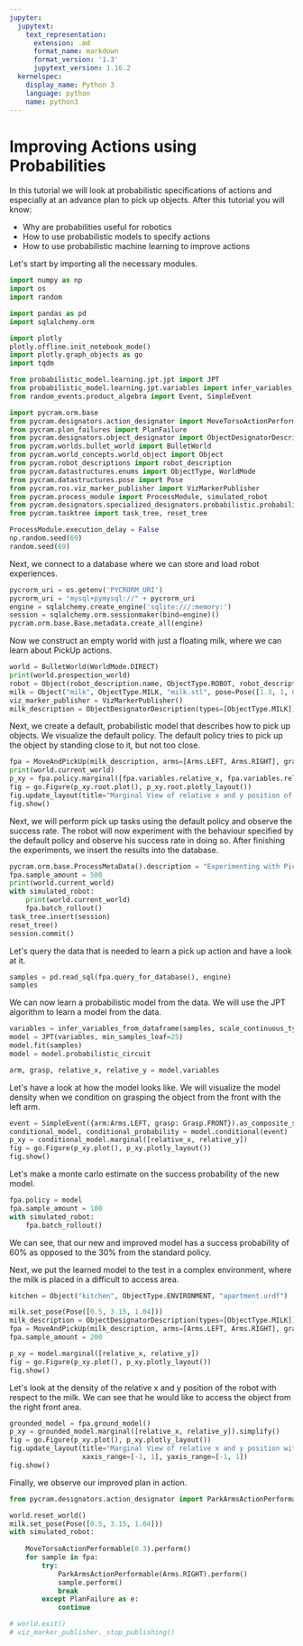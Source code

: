 ```yaml
---
jupyter:
  jupytext:
    text_representation:
      extension: .md
      format_name: markdown
      format_version: '1.3'
      jupytext_version: 1.16.2
  kernelspec:
    display_name: Python 3
    language: python
    name: python3
---
```


# Improving Actions using Probabilities

In this tutorial we will look at probabilistic specifications of actions and especially at an advance plan to pick up objects.
After this tutorial you will know:
- Why are probabilities useful for robotics 
- How to use probabilistic models to specify actions
- How to use probabilistic machine learning to improve actions


Let's start by importing all the necessary modules.

```python
import numpy as np
import os
import random

import pandas as pd
import sqlalchemy.orm

import plotly
plotly.offline.init_notebook_mode()
import plotly.graph_objects as go
import tqdm

from probabilistic_model.learning.jpt.jpt import JPT
from probabilistic_model.learning.jpt.variables import infer_variables_from_dataframe
from random_events.product_algebra import Event, SimpleEvent

import pycram.orm.base
from pycram.designators.action_designator import MoveTorsoActionPerformable
from pycram.plan_failures import PlanFailure
from pycram.designators.object_designator import ObjectDesignatorDescription
from pycram.worlds.bullet_world import BulletWorld
from pycram.world_concepts.world_object import Object
from pycram.robot_descriptions import robot_description
from pycram.datastructures.enums import ObjectType, WorldMode
from pycram.datastructures.pose import Pose
from pycram.ros.viz_marker_publisher import VizMarkerPublisher
from pycram.process_module import ProcessModule, simulated_robot
from pycram.designators.specialized_designators.probabilistic.probabilistic_action import MoveAndPickUp, Arms, Grasp
from pycram.tasktree import task_tree, reset_tree

ProcessModule.execution_delay = False
np.random.seed(69)
random.seed(69)
```

Next, we connect to a database where we can store and load robot experiences.

```python
pycrorm_uri = os.getenv('PYCRORM_URI')
pycrorm_uri = "mysql+pymysql://" + pycrorm_uri
engine = sqlalchemy.create_engine('sqlite:///:memory:')
session = sqlalchemy.orm.sessionmaker(bind=engine)()
pycram.orm.base.Base.metadata.create_all(engine)
```

Now we construct an empty world with just a floating milk, where we can learn about PickUp actions.

```python
world = BulletWorld(WorldMode.DIRECT)
print(world.prospection_world)
robot = Object(robot_description.name, ObjectType.ROBOT, robot_description.name + ".urdf")
milk = Object("milk", ObjectType.MILK, "milk.stl", pose=Pose([1.3, 1, 0.9]))
viz_marker_publisher = VizMarkerPublisher()
milk_description = ObjectDesignatorDescription(types=[ObjectType.MILK]).ground()
```

Next, we create a default, probabilistic model that describes how to pick up objects. We visualize the default policy. The default policy tries to pick up the object by standing close to it, but not too close. 

```python
fpa = MoveAndPickUp(milk_description, arms=[Arms.LEFT, Arms.RIGHT], grasps=[Grasp.FRONT.value, Grasp.LEFT.value, Grasp.RIGHT.value, Grasp.TOP.value])
print(world.current_world)
p_xy = fpa.policy.marginal([fpa.variables.relative_x, fpa.variables.relative_y])
fig = go.Figure(p_xy.root.plot(), p_xy.root.plotly_layout())
fig.update_layout(title="Marginal View of relative x and y position of the robot with respect to the object.")
fig.show()
```

Next, we will perform pick up tasks using the default policy and observe the success rate.
The robot will now experiment with the behaviour specified by the default policy and observe his success rate in doing so.
After finishing the experiments, we insert the results into the database.

```python
pycram.orm.base.ProcessMetaData().description = "Experimenting with Pick Up Actions"
fpa.sample_amount = 500
print(world.current_world)
with simulated_robot:
    print(world.current_world)
    fpa.batch_rollout()
task_tree.insert(session)
reset_tree()
session.commit()
```

Let's query the data that is needed to learn a pick up action and have a look at it.

```python
samples = pd.read_sql(fpa.query_for_database(), engine)
samples
```

We can now learn a probabilistic model from the data. We will use the JPT algorithm to learn a model from the data.

```python
variables = infer_variables_from_dataframe(samples, scale_continuous_types=False)
model = JPT(variables, min_samples_leaf=25)
model.fit(samples)
model = model.probabilistic_circuit
```

```python
arm, grasp, relative_x, relative_y = model.variables
```

Let's have a look at how the model looks like. We will visualize the model density when we condition on grasping the object from the front with the left arm.

```python
event = SimpleEvent({arm:Arms.LEFT, grasp: Grasp.FRONT}).as_composite_set()
conditional_model, conditional_probability = model.conditional(event)
p_xy = conditional_model.marginal([relative_x, relative_y])
fig = go.Figure(p_xy.plot(), p_xy.plotly_layout())
fig.show()
```

Let's make a monte carlo estimate on the success probability of the new model.

```python
fpa.policy = model
fpa.sample_amount = 100
with simulated_robot:
    fpa.batch_rollout()
```

We can see, that our new and improved model has a success probability of 60% as opposed to the 30% from the standard policy.


Next, we put the learned model to the test in a complex environment, where the milk is placed in a difficult to access area.

```python
kitchen = Object("kitchen", ObjectType.ENVIRONMENT, "apartment.urdf")

milk.set_pose(Pose([0.5, 3.15, 1.04]))
milk_description = ObjectDesignatorDescription(types=[ObjectType.MILK]).ground()
fpa = MoveAndPickUp(milk_description, arms=[Arms.LEFT, Arms.RIGHT], grasps=[Grasp.FRONT, Grasp.LEFT, Grasp.RIGHT, Grasp.TOP], policy=model)
fpa.sample_amount = 200

```

```python
p_xy = model.marginal([relative_x, relative_y])
fig = go.Figure(p_xy.plot(), p_xy.plotly_layout())
fig.show()
```

Let's look at the density of the relative x and y position of the robot with respect to the milk. We can see that he would like to access the object from the right front area.

```python
grounded_model = fpa.ground_model()
p_xy = grounded_model.marginal([relative_x, relative_y]).simplify()
fig = go.Figure(p_xy.plot(), p_xy.plotly_layout())
fig.update_layout(title="Marginal View of relative x and y position with respect to the milk",
                  xaxis_range=[-1, 1], yaxis_range=[-1, 1])
fig.show()
```

Finally, we observe our improved plan in action.

```python
from pycram.designators.action_designator import ParkArmsActionPerformable

world.reset_world()
milk.set_pose(Pose([0.5, 3.15, 1.04]))
with simulated_robot:
    
    MoveTorsoActionPerformable(0.3).perform()
    for sample in fpa:
        try:
            ParkArmsActionPerformable(Arms.RIGHT).perform()
            sample.perform()
            break
        except PlanFailure as e:
            continue
```

```python
# world.exit()
# viz_marker_publisher._stop_publishing()
```

